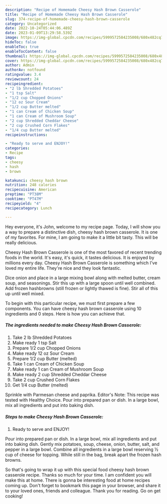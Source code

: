 ```yaml
---
description: "Recipe of Homemade Cheesy Hash Brown Casserole"
title: "Recipe of Homemade Cheesy Hash Brown Casserole"
slug: 374-recipe-of-homemade-cheesy-hash-brown-casserole
category: Uncategorized
date: 2022-10-24T05:44:06.489Z
date: 2023-01-09T13:29:58.539Z
image: https://img-global.cpcdn.com/recipes/5999572584235008/680x482cq70/cheesy-hash-brown-casserole-recipe-main-photo.jpg
hideToc: false
enableToc: true
enableTocContent: false
thumbnail: https://img-global.cpcdn.com/recipes/5999572584235008/680x482cq70/cheesy-hash-brown-casserole-recipe-main-photo.jpg
cover: https://img-global.cpcdn.com/recipes/5999572584235008/680x482cq70/cheesy-hash-brown-casserole-recipe-main-photo.jpg
author: Admin
authorAv: notfound
ratingvalue: 3.4
reviewcount: 24
recipeingredient:
- "2 lb Shredded Potatoes"
- "1 tsp Salt"
- "1/2 cup Chopped Onions"
- "12 oz Sour Cream"
- "1/2 cup Butter melted"
- "1 can Cream of Chicken Soup"
- "1 can Cream of Mushroom Soup"
- "2 cup Shredded Cheddar Cheese"
- "2 cup Crushed Corn Flakes"
- "1/4 cup Butter melted"
recipeinstructions:

- "Ready to serve and ENJOY!"
categories:
- Recipe
tags:
- cheesy
- hash
- brown

katakunci: cheesy hash brown 
nutrition: 248 calories
recipecuisine: American
preptime: "PT38M"
cooktime: "PT47M"
recipeyield: "4"
recipecategory: Lunch

---
```



Hey everyone, it's John, welcome to my recipe page. Today, I will show you a way to prepare a distinctive dish, cheesy hash brown casserole. It is one of my favorites. For mine, I am going to make it a little bit tasty. This will be really delicious.

Cheesy Hash Brown Casserole is one of the most favored of recent trending foods in the world. It's easy, it's quick, it tastes delicious. It is enjoyed by millions every day. Cheesy Hash Brown Casserole is something which I've loved my entire life. They're nice and they look fantastic.

Dice onion and place in a large mixing bowl along with melted butter, cream soup, and seasonings. Stir this up with a large spoon until well combined. Add frozen hashbrowns (still frozen or lightly thawed is fine). Stir all of this up until well mixed.


To begin with this particular recipe, we must first prepare a few components. You can have cheesy hash brown casserole using 10 ingredients and 0 steps. Here is how you can achieve that.

<!--inarticleads1-->

##### The ingredients needed to make Cheesy Hash Brown Casserole:

1. Take 2 lb Shredded Potatoes
1. Make ready 1 tsp Salt
1. Prepare 1/2 cup Chopped Onions
1. Make ready 12 oz Sour Cream
1. Prepare 1/2 cup Butter (melted)
1. Take 1 can Cream of Chicken Soup
1. Make ready 1 can Cream of Mushroom Soup
1. Make ready 2 cup Shredded Cheddar Cheese
1. Take 2 cup Crushed Corn Flakes
1. Get 1/4 cup Butter (melted)


Sprinkle with Parmesan cheese and paprika. Editor&#39;s Note: This recipe was tested with Healthy Choice. Pour into prepared pan or dish. In a large bowl, mix all ingredients and put into baking dish. 

<!--inarticleads2-->

##### Steps to make Cheesy Hash Brown Casserole:


1. Ready to serve and ENJOY!

Pour into prepared pan or dish. In a large bowl, mix all ingredients and put into baking dish. Gently mix potatoes, soup, cheese, onion, butter, salt, and pepper in a large bowl. Combine all ingredients in a large bowl reserving ½ cup of cheese for topping. While still in the bag, break apart the frozen hash browns. 

So that's going to wrap it up with this special food cheesy hash brown casserole recipe. Thanks so much for your time. I am confident you will make this at home. There is gonna be interesting food at home recipes coming up. Don't forget to bookmark this page in your browser, and share it to your loved ones, friends and colleague. Thank you for reading. Go on get cooking!
